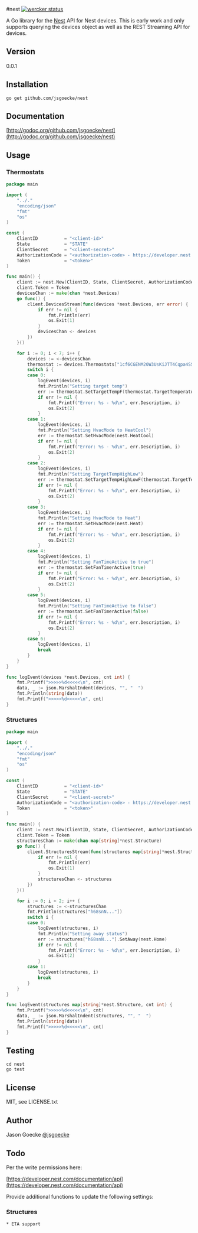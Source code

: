 #nest
[![wercker status](https://app.wercker.com/status/a37e2a527c0d8174a905afc388e46157/m "wercker status")](https://app.wercker.com/project/bykey/a37e2a527c0d8174a905afc388e46157)

A Go library for the [Nest](http://developer.nest.com) API for Nest devices. This is early work and only supports querying the devices object as well as the REST Streaming API for devices.

## Version

0.0.1

## Installation

	go get github.com/jsgoecke/nest

## Documentation

[http://godoc.org/github.com/jsgoecke/nest](http://godoc.org/github.com/jsgoecke/nest)

## Usage

### Thermostats

```go
package main

import (
	"../."
	"encoding/json"
	"fmt"
	"os"
)

const (
	ClientID          = "<client-id>"
	State             = "STATE"
	ClientSecret      = "<client-secret>"
	AuthorizationCode = "<authorization-code> - https://developer.nest.com/documentation/how-to-auth"
	Token             = "<token>"
)

func main() {
	client := nest.New(ClientID, State, ClientSecret, AuthorizationCode)
	client.Token = Token
	devicesChan := make(chan *nest.Devices)
	go func() {
		client.DevicesStream(func(devices *nest.Devices, err error) {
			if err != nil {
				fmt.Println(err)
				os.Exit(1)
			}
			devicesChan <- devices
		})
	}()

	for i := 0; i < 7; i++ {
		devices := <-devicesChan
		thermostat := devices.Thermostats["1cf6CGENM20W3UsKiJTT4Cqpa4SSjzbd"]
		switch i {
		case 0:
			logEvent(devices, i)
			fmt.Println("Setting target temp")
			err := thermostat.SetTargetTempF(thermostat.TargetTemperatureF + 1)
			if err != nil {
				fmt.Printf("Error: %s - %d\n", err.Description, i)
				os.Exit(2)
			}
		case 1:
			logEvent(devices, i)
			fmt.Println("Setting HvacMode to HeatCool")
			err := thermostat.SetHvacMode(nest.HeatCool)
			if err != nil {
				fmt.Printf("Error: %s - %d\n", err.Description, i)
				os.Exit(2)
			}
		case 2:
			logEvent(devices, i)
			fmt.Println("Setting TargetTempHighLow")
			err := thermostat.SetTargetTempHighLowF(thermostat.TargetTemperatureHighF+1, thermostat.TargetTemperatureLowF+1)
			if err != nil {
				fmt.Printf("Error: %s - %d\n", err.Description, i)
				os.Exit(2)
			}
		case 3:
			logEvent(devices, i)
			fmt.Println("Setting HvacMode to Heat")
			err := thermostat.SetHvacMode(nest.Heat)
			if err != nil {
				fmt.Printf("Error: %s - %d\n", err.Description, i)
				os.Exit(2)
			}
		case 4:
			logEvent(devices, i)
			fmt.Println("Setting FanTimeActive to true")
			err := thermostat.SetFanTimerActive(true)
			if err != nil {
				fmt.Printf("Error: %s - %d\n", err.Description, i)
				os.Exit(2)
			}
		case 5:
			logEvent(devices, i)
			fmt.Println("Setting FanTimeActive to false")
			err := thermostat.SetFanTimerActive(false)
			if err != nil {
				fmt.Printf("Error: %s - %d\n", err.Description, i)
				os.Exit(2)
			}
		case 6:
			logEvent(devices, i)
			break
		}
	}
}

func logEvent(devices *nest.Devices, cnt int) {
	fmt.Printf(">>>>>%d<<<<<\n", cnt)
	data, _ := json.MarshalIndent(devices, "", "  ")
	fmt.Println(string(data))
	fmt.Printf(">>>>>%d<<<<<\n", cnt)
}
```

### Structures

```go
package main

import (
	"../."
	"encoding/json"
	"fmt"
	"os"
)

const (
	ClientID          = "<client-id>"
	State             = "STATE"
	ClientSecret      = "<client-secret>"
	AuthorizationCode = "<authorization-code> - https://developer.nest.com/documentation/how-to-auth"
	Token             = "<token>"
)

func main() {
	client := nest.New(ClientID, State, ClientSecret, AuthorizationCode)
	client.Token = Token
	structuresChan := make(chan map[string]*nest.Structure)
	go func() {
		client.StructuresStream(func(structures map[string]*nest.Structure, err error) {
			if err != nil {
				fmt.Println(err)
				os.Exit(1)
			}
			structuresChan <- structures
		})
	}()

	for i := 0; i < 2; i++ {
		structures := <-structuresChan
		fmt.Println(structures["h68snN..."])
		switch i {
		case 0:
			logEvent(structures, i)
			fmt.Println("Setting away status")
			err := structures["h68snN..."].SetAway(nest.Home)
			if err != nil {
				fmt.Printf("Error: %s - %d\n", err.Description, i)
				os.Exit(2)
			}
		case 1:
			logEvent(structures, i)
			break
		}
	}
}

func logEvent(structures map[string]*nest.Structure, cnt int) {
	fmt.Printf(">>>>>%d<<<<<\n", cnt)
	data, _ := json.MarshalIndent(structures, "", "  ")
	fmt.Println(string(data))
	fmt.Printf(">>>>>%d<<<<<\n", cnt)
}
```

## Testing
	
	cd nest
	go test

## License

MIT, see LICENSE.txt

## Author

Jason Goecke [@jsgoecke](http://twitter.com/jsgoecke)

## Todo

Per the write permissions here:

[https://developer.nest.com/documentation/api](https://developer.nest.com/documentation/api)

Provide additional functions to update the following settings:

### Structures

	* ETA support
